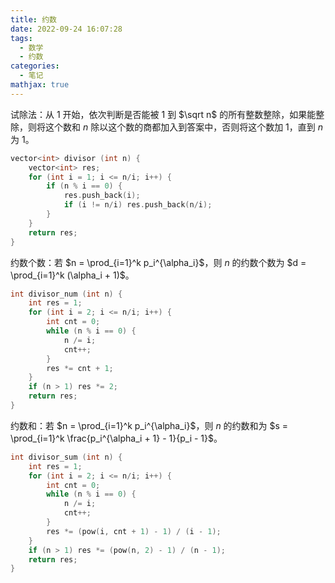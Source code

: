 ```yaml
---
title: 约数
date: 2022-09-24 16:07:28
tags:
  - 数学
  - 约数
categories:
  - 笔记
mathjax: true
---
```

试除法：从 $1$ 开始，依次判断是否能被 $1$ 到 $\sqrt n$ 的所有整数整除，如果能整除，则将这个数和 $n$ 除以这个数的商都加入到答案中，否则将这个数加 $1$，直到 $n$ 为 $1$。

```cpp
vector<int> divisor (int n) {
    vector<int> res;
    for (int i = 1; i <= n/i; i++) {
        if (n % i == 0) {
            res.push_back(i);
            if (i != n/i) res.push_back(n/i);
        }
    }
    return res;
}
```

约数个数：若 $n = \prod_{i=1}^k p_i^{\alpha_i}$，则 $n$ 的约数个数为 $d = \prod_{i=1}^k (\alpha_i + 1)$。

```cpp
int divisor_num (int n) {
    int res = 1;
    for (int i = 2; i <= n/i; i++) {
        int cnt = 0;
        while (n % i == 0) {
            n /= i;
            cnt++;
        }
        res *= cnt + 1;
    }
    if (n > 1) res *= 2;
    return res;
}
```

约数和：若 $n = \prod_{i=1}^k p_i^{\alpha_i}$，则 $n$ 的约数和为 $s = \prod_{i=1}^k \frac{p_i^{\alpha_i + 1} - 1}{p_i - 1}$。

```cpp
int divisor_sum (int n) {
    int res = 1;
    for (int i = 2; i <= n/i; i++) {
        int cnt = 0;
        while (n % i == 0) {
            n /= i;
            cnt++;
        }
        res *= (pow(i, cnt + 1) - 1) / (i - 1);
    }
    if (n > 1) res *= (pow(n, 2) - 1) / (n - 1);
    return res;
}
```